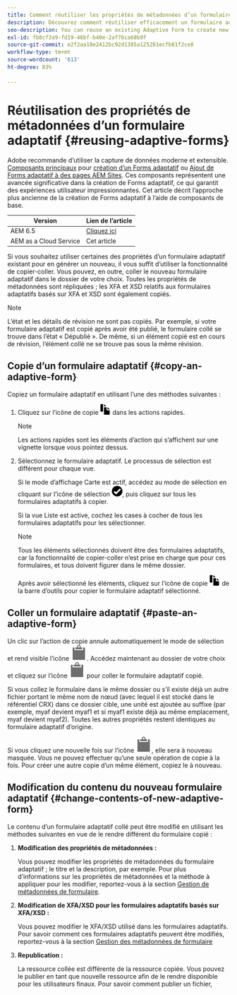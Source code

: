 ```yaml
---
title: Comment réutiliser les propriétés de métadonnées d’un formulaire adaptatif ?
description: Découvrez comment réutiliser efficacement un formulaire adaptatif existant pour en créer un nouveau.
seo-description: You can reuse an existing Adaptive Form to create new Adaptive Forms.
exl-id: fb8cf3a9-fd19-46bf-b40e-2af76ca68b9f
source-git-commit: e2f2aa18e2412bc92d1385a125281ecfb81f2ce8
workflow-type: tm+mt
source-wordcount: '613'
ht-degree: 83%

---
```


# Réutilisation des propriétés de métadonnées d’un formulaire adaptatif {#reusing-adaptive-forms}

<span class="preview"> Adobe recommande d’utiliser la capture de données moderne et extensible. [Composants principaux](https://experienceleague.adobe.com/docs/experience-manager-core-components/using/adaptive-forms/introduction.html?lang=fr) pour [création d’un Forms adaptatif](/help/forms/creating-adaptive-form-core-components.md) ou [Ajout de Forms adaptatif à des pages AEM Sites](/help/forms/create-or-add-an-adaptive-form-to-aem-sites-page.md). Ces composants représentent une avancée significative dans la création de Forms adaptatif, ce qui garantit des expériences utilisateur impressionnantes. Cet article décrit l’approche plus ancienne de la création de Forms adaptatif à l’aide de composants de base. </span>


| Version | Lien de l’article |
| -------- | ---------------------------- |
| AEM 6.5 | [Cliquez ici](https://experienceleague.adobe.com/docs/experience-manager-65/forms/adaptive-forms-basic-authoring/reusing-adaptive-forms.html) |
| AEM as a Cloud Service | Cet article |

Si vous souhaitez utiliser certaines des propriétés d’un formulaire adaptatif existant pour en générer un nouveau, il vous suffit d’utiliser la fonctionnalité de copier-coller. Vous pouvez, en outre, coller le nouveau formulaire adaptatif dans le dossier de votre choix. Toutes les propriétés de métadonnées sont répliquées ; les XFA et XSD relatifs aux formulaires adaptatifs basés sur XFA et XSD sont également copiés.

>[!NOTE]
>
>L’état et les détails de révision ne sont pas copiés. Par exemple, si votre formulaire adaptatif est copié après avoir été publié, le formulaire collé se trouve dans l’état « Dépublié ». De même, si un élément copié est en cours de révision, l’élément collé ne se trouve pas sous la même révision.

## Copie d’un formulaire adaptatif {#copy-an-adaptive-form}

Copiez un formulaire adaptatif en utilisant l’une des méthodes suivantes :

1. Cliquez sur l’icône de copie ![aem6forms_copy](assets/aem6forms_copy.png) dans les actions rapides.

   >[!NOTE]
   >
   >Les actions rapides sont les éléments d’action qui s’affichent sur une vignette lorsque vous pointez dessus.

1. Sélectionnez le formulaire adaptatif. Le processus de sélection est différent pour chaque vue.

   Si le mode d’affichage Carte est actif, accédez au mode de sélection en cliquant sur l’icône de sélection ![aem6forms_check-circle](assets/aem6forms_check-circle.png), puis cliquez sur tous les formulaires adaptatifs à copier.

   Si la vue Liste est active, cochez les cases à cocher de tous les formulaires adaptatifs pour les sélectionner.

   >[!NOTE]
   >
   >Tous les éléments sélectionnés doivent être des formulaires adaptatifs, car la fonctionnalité de copier-coller n’est prise en charge que pour ces formulaires, et tous doivent figurer dans le même dossier.

   Après avoir sélectionné les éléments, cliquez sur l’icône de copie ![aem6forms_copy](assets/aem6forms_copy.png) de la barre d’outils pour copier le formulaire adaptatif sélectionné.

## Coller un formulaire adaptatif {#paste-an-adaptive-form}

Un clic sur l’action de copie annule automatiquement le mode de sélection et rend visible l’icône ![Coller](assets/Smock_Paste_18_N.svg). Accédez maintenant au dossier de votre choix et cliquez sur l’icône ![Coller](assets/Smock_Paste_18_N.svg) pour coller le formulaire adaptatif copié.

Si vous collez le formulaire dans le même dossier ou s’il existe déjà un autre fichier portant le même nom de nœud (avec lequel il est stocké dans le référentiel CRX) dans ce dossier cible, une unité est ajoutée au suffixe (par exemple, myaf devient myaf1 et si myaf1 existe déjà au même emplacement, myaf devient myaf2). Toutes les autres propriétés restent identiques au formulaire adaptatif d’origine.

Si vous cliquez une nouvelle fois sur l’icône ![Coller](assets/Smock_Paste_18_N.svg), elle sera à nouveau masquée. Vous ne pouvez effectuer qu’une seule opération de copie à la fois. Pour créer une autre copie d’un même élément, copiez le à nouveau.

## Modification du contenu du nouveau formulaire adaptatif {#change-contents-of-new-adaptive-form}

Le contenu d’un formulaire adaptatif collé peut être modifié en utilisant les méthodes suivantes en vue de le rendre différent du formulaire copié :

1. **Modification des propriétés de métadonnées :**

   Vous pouvez modifier les propriétés de métadonnées du formulaire adaptatif ; le titre et la description, par exemple. Pour plus d’informations sur les propriétés de métadonnées et la méthode à appliquer pour les modifier, reportez-vous à la section [Gestion de métadonnées de formulaire](manage-form-metadata.md).

1. **Modification de XFA/XSD pour les formulaires adaptatifs basés sur XFA/XSD :**

   Vous pouvez modifier le XFA/XSD utilisé dans les formulaires adaptatifs. Pour savoir comment ces formulaires adaptatifs peuvent être modifiés, reportez-vous à la section [Gestion des métadonnées de formulaire](manage-form-metadata.md)

1. **Republication :**

   La ressource collée est différente de la ressource copiée. Vous pouvez le publier en tant que nouvelle ressource afin de le rendre disponible pour les utilisateurs finaux. Pour savoir comment publier un fichier, <!-- see [Publishing and unpublishing forms](publishing-unpublishing-forms.md) -->
